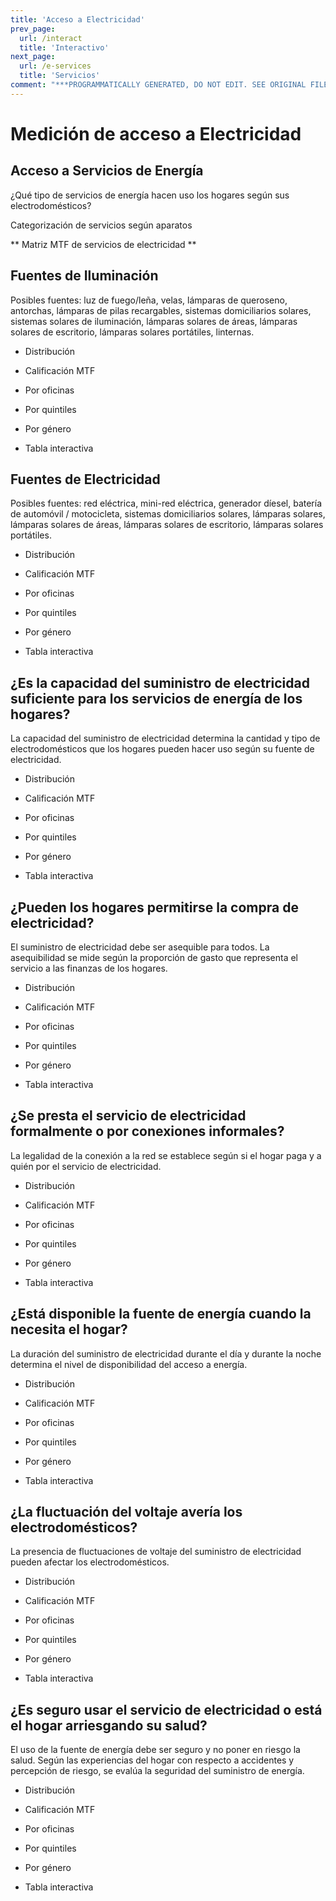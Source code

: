 ```yaml
---
title: 'Acceso a Electricidad'
prev_page:
  url: /interact
  title: 'Interactivo'
next_page:
  url: /e-services
  title: 'Servicios'
comment: "***PROGRAMMATICALLY GENERATED, DO NOT EDIT. SEE ORIGINAL FILES IN /content***"
---
```

# Medición de acceso a Electricidad



## Acceso a Servicios de Energía

¿Qué tipo de servicios de energía hacen uso los hogares según sus electrodomésticos?

Categorización de servicios según aparatos

** Matriz MTF de servicios de electricidad **



## Fuentes de Iluminación

Posibles fuentes: luz de fuego/leña, velas, lámparas de queroseno, antorchas, lámparas de pilas recargables, sistemas domiciliarios solares, sistemas solares de iluminación, lámparas solares de áreas, lámparas solares de escritorio, lámparas solares portátiles, linternas.

* Distribución

* Calificación MTF

* Por oficinas

* Por quintiles

* Por género

* Tabla interactiva




## Fuentes de Electricidad

Posibles fuentes: red eléctrica, mini-red eléctrica, generador díesel, batería de automóvil / motocicleta, sistemas domiciliarios solares, lámparas solares, lámparas solares de áreas, lámparas solares de escritorio, lámparas solares portátiles. 

* Distribución

* Calificación MTF

* Por oficinas

* Por quintiles

* Por género

* Tabla interactiva


## ¿Es la capacidad del suministro de electricidad suficiente para los servicios de energía de los hogares?

La capacidad del suministro de electricidad determina la cantidad y tipo de electrodomésticos que los hogares pueden hacer uso según su fuente de electricidad.

* Distribución

* Calificación MTF

* Por oficinas

* Por quintiles

* Por género

* Tabla interactiva


## ¿Pueden los hogares permitirse la compra de electricidad?

El suministro de electricidad debe ser asequible para todos. La asequibilidad se mide según la proporción de gasto que representa el servicio a las finanzas de los hogares.

* Distribución

* Calificación MTF

* Por oficinas

* Por quintiles

* Por género

* Tabla interactiva


## ¿Se presta el servicio de electricidad formalmente o por conexiones informales?

La legalidad de la conexión a la red se establece según si el hogar paga y a quién por el servicio de electricidad.

* Distribución

* Calificación MTF

* Por oficinas

* Por quintiles

* Por género

* Tabla interactiva



## ¿Está disponible la fuente de energía cuando la necesita el hogar?

La duración del suministro de electricidad durante el día y durante la noche determina el nivel de disponibilidad del acceso a energía. 

* Distribución

* Calificación MTF

* Por oficinas

* Por quintiles

* Por género

* Tabla interactiva


## ¿La fluctuación del voltaje avería los electrodomésticos?

La presencia de fluctuaciones de voltaje del suministro de electricidad pueden afectar los electrodomésticos. 

* Distribución

* Calificación MTF

* Por oficinas

* Por quintiles

* Por género

* Tabla interactiva


## ¿Es seguro usar el servicio de electricidad o está el hogar arriesgando su salud?

El uso de la fuente de energía debe ser seguro y no poner en riesgo la salud. Según las experiencias del hogar con respecto a accidentes y percepción de riesgo, se evalúa la seguridad del suministro de energía.

* Distribución

* Calificación MTF

* Por oficinas

* Por quintiles

* Por género

* Tabla interactiva